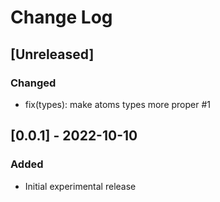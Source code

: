 # Change Log

## [Unreleased]
### Changed
- fix(types): make atoms types more proper #1

## [0.0.1] - 2022-10-10
### Added
- Initial experimental release
